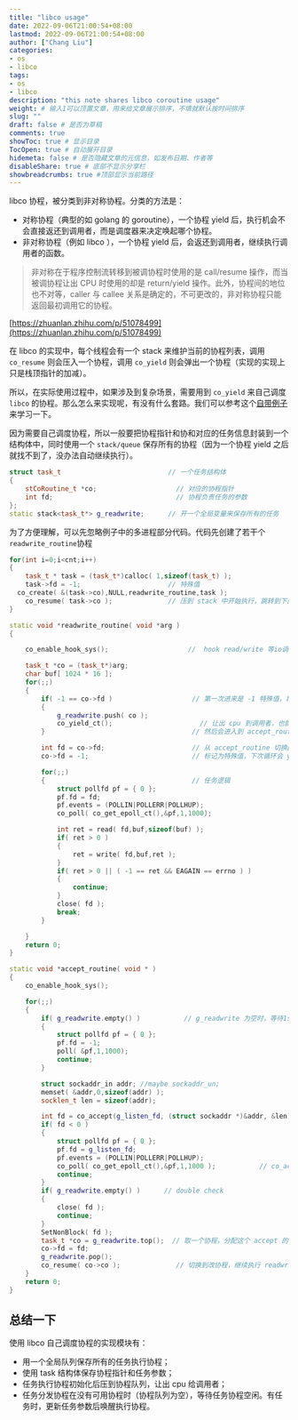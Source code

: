 ```yaml
---
title: "libco usage"
date: 2022-09-06T21:00:54+08:00
lastmod: 2022-09-06T21:00:54+08:00
author: ["Chang Liu"]
categories: 
- os
- libco
tags: 
- os
- libco
description: "this note shares libco coroutine usage"
weight: # 输入1可以顶置文章，用来给文章展示排序，不填就默认按时间排序
slug: ""
draft: false # 是否为草稿
comments: true
showToc: true # 显示目录
TocOpen: true # 自动展开目录
hidemeta: false # 是否隐藏文章的元信息，如发布日期、作者等
disableShare: true # 底部不显示分享栏
showbreadcrumbs: true #顶部显示当前路径
---
```


libco 协程，被分类到非对称协程。分类的方法是：

- 对称协程（典型的如 golang 的 goroutine），一个协程 yield 后，执行机会不会直接返还到调用者，而是调度器来决定唤起哪个协程。
- 非对称协程（例如 libco ），一个协程 yield 后，会返还到调用者，继续执行调用者的函数。

> 非对称在于程序控制流转移到被调协程时使用的是 call/resume 操作，而当被调协程让出 CPU 时使用的却是 return/yield 操作。此外，协程间的地位也不对等，caller 与 callee 关系是确定的，不可更改的，非对称协程只能返回最初调用它的协程。

[https://zhuanlan.zhihu.com/p/51078499](https://zhuanlan.zhihu.com/p/51078499)
> 

在 libco 的实现中，每个线程会有一个 stack 来维护当前的协程列表，调用 `co_resume` 则会压入一个协程，调用 `co_yield` 则会弹出一个协程（实现的实现上只是栈顶指针的加减）。

所以，在实际使用过程中，如果涉及到复杂场景，需要用到 `co_yield` 来自己调度 `libco` 的协程。那么怎么来实现呢，有没有什么套路。我们可以参考这个[自带例子](https://github.com/Tencent/libco/blob/master/example_echosvr.cpp)来学习一下。

因为需要自己调度协程，所以一般要把协程指针和协和对应的任务信息封装到一个结构体中，同时使用一个 `stack/queue` 保存所有的协程（因为一个协程 yield 之后就找不到了，没办法自动继续执行）。

```cpp
struct task_t                           // 一个任务结构体
{
	stCoRoutine_t *co;                    // 对应的协程指针
	int fd;                               // 协程负责任务的参数
};
static stack<task_t*> g_readwrite;      // 开一个全局变量来保存所有的任务
```

为了方便理解，可以先忽略例子中的多进程部分代码。代码先创建了若干个 `readwrite_routine`协程

```cpp
for(int i=0;i<cnt;i++)
{
	task_t * task = (task_t*)calloc( 1,sizeof(task_t) );
	task->fd = -1;                      // 特殊值
  co_create( &(task->co),NULL,readwrite_routine,task );
	co_resume( task->co );              // 压到 stack 中开始执行，跳转到下面的函数
}

static void *readwrite_routine( void *arg )
{

	co_enable_hook_sys();                    //  hook read/write 等io调用走协程实现               

	task_t *co = (task_t*)arg;
	char buf[ 1024 * 16 ];
	for(;;)
	{
		if( -1 == co->fd )                    // 第一次进来是 -1 特殊值，将 task 保存到 g_readwrite
		{
			g_readwrite.push( co );
			co_yield_ct();                      // 让出 cpu 到调用者，也就是主线程，继续创建协程。
		}                                     // 然后会进入到 accept_routine continue;

		int fd = co->fd;                      // 从 accept_routine 切换回来，这个时候 fd 有值了
		co->fd = -1;                          // 标记为特殊值，下次循环会 yield 出去

		for(;;)
		{                                     // 任务逻辑
			struct pollfd pf = { 0 };
			pf.fd = fd;
			pf.events = (POLLIN|POLLERR|POLLHUP);
			co_poll( co_get_epoll_ct(),&pf,1,1000);

			int ret = read( fd,buf,sizeof(buf) );
			if( ret > 0 )
			{
				ret = write( fd,buf,ret );
			}
			if( ret > 0 || ( -1 == ret && EAGAIN == errno ) )
			{
				continue;
			}
			close( fd );
			break;
		}

	}
	return 0;
}

static void *accept_routine( void * )
{
	co_enable_hook_sys();

	for(;;)
	{
		if( g_readwrite.empty() )           // g_readwrite 为空时，等待1s
		{
			struct pollfd pf = { 0 };
			pf.fd = -1;
			poll( &pf,1,1000);
			continue;
		}                                

		struct sockaddr_in addr; //maybe sockaddr_un;
		memset( &addr,0,sizeof(addr) );
		socklen_t len = sizeof(addr);

		int fd = co_accept(g_listen_fd, (struct sockaddr *)&addr, &len);
		if( fd < 0 )
		{
			struct pollfd pf = { 0 };
			pf.fd = g_listen_fd;
			pf.events = (POLLIN|POLLERR|POLLHUP);
			co_poll( co_get_epoll_ct(),&pf,1,1000 );           // co_accept/co_poll注册回调，在有数据的时候swap回来，然后让出 cpu，执行 co_eventloop 
			continue;
		}
		if( g_readwrite.empty() )      // double check
		{
			close( fd );
			continue;
		}
		SetNonBlock( fd );
		task_t *co = g_readwrite.top();  // 取一个协程，分配这个 accept 的 fd
		co->fd = fd;
		g_readwrite.pop();
		co_resume( co->co );              // 切换到改协程，继续执行 readwrite_routine
	}
	return 0;
}
```

## 总结一下

使用 libco 自己调度协程的实现模块有：

- 用一个全局队列保存所有的任务执行协程；
- 使用 task 结构体保存协程指针和任务参数；
- 任务执行协程初始化后压到协程队列，让出 cpu 给调用者；
- 任务分发协程在没有可用协程时（协程队列为空），等待任务协程空闲。有任务时，更新任务参数后唤醒执行协程。
